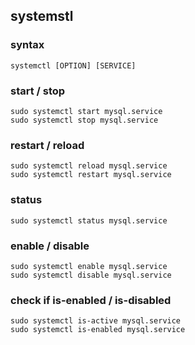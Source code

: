 ## systemstl

### syntax
`systemctl [OPTION] [SERVICE]`

### start / stop
`sudo systemctl start mysql.service`  
`sudo systemctl stop mysql.service`  

### restart / reload
`sudo systemctl reload mysql.service`  
`sudo systemctl restart mysql.service`  

### status
`sudo systemctl status mysql.service`

### enable / disable
`sudo systemctl enable mysql.service`  
`sudo systemctl disable mysql.service`  

### check if is-enabled / is-disabled
`sudo systemctl is-active mysql.service`  
`sudo systemctl is-enabled mysql.service`  